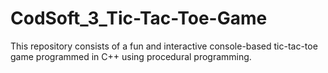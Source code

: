 # CodSoft_3_Tic-Tac-Toe-Game
This repository consists of a fun and interactive console-based tic-tac-toe game programmed in C++ using procedural programming.

